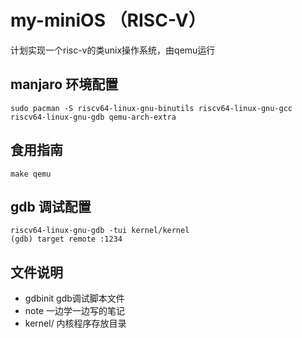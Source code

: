 # my-miniOS （RISC-V）

计划实现一个risc-v的类unix操作系统，由qemu运行

## manjaro 环境配置
```
sudo pacman -S riscv64-linux-gnu-binutils riscv64-linux-gnu-gcc riscv64-linux-gnu-gdb qemu-arch-extra
```

## 食用指南
```
make qemu
```

## gdb 调试配置
```
riscv64-linux-gnu-gdb -tui kernel/kernel
(gdb) target remote :1234
```

## 文件说明
- gdbinit gdb调试脚本文件
- note 一边学一边写的笔记
- kernel/ 内核程序存放目录
